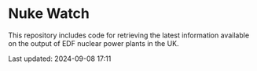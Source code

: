 # Nuke Watch

This repository includes code for retrieving the latest information available on the output of EDF nuclear power plants in the UK.

Last updated: 2024-09-08 17:11